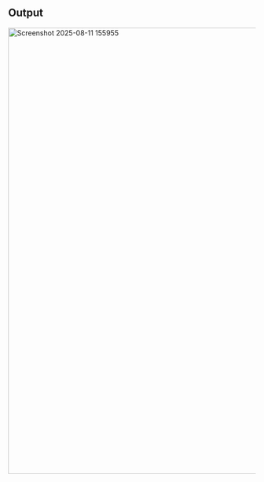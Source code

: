 <h2>Output</h2>
<img width="1900" height="908" alt="Screenshot 2025-08-11 155955" src="https://github.com/user-attachments/assets/f74f09d2-8bc4-4e01-ab80-3d9623213812" />

